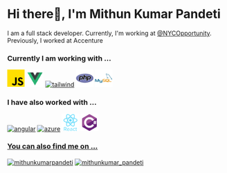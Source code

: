 <h1 align="left">Hi there👋, I'm Mithun Kumar Pandeti</h1>
<p align="left">I am a full stack developer. Currently, I'm working at <a href="https://github.com/NYCOpportunity">@NYCOpportunity</a>. Previously, I worked at Accenture</p>

<h3>Currently I am working with ...</h3>

<p align="left">
  <a href="https://developer.mozilla.org/en-US/docs/Web/JavaScript" target="_blank" rel="noreferrer"> <img src="./Icons/js_icon.png" alt="javascript" 
  width="40" height="40"/></a>
  <a href="https://vuejs.org/" target="_blank" rel="noreferrer"> <img src="./Icons/vuejs-icon.png" alt="vuejs" width="40" height="40"/></a>
  <a href="https://tailwindcss.com/" target="_blank" rel="noreferrer"> <img src="https://www.vectorlogo.zone/logos/tailwindcss/tailwindcss-icon.svg" alt="tailwind" width="40" height="40"/></a>
  <a href="https://www.php.net" target="_blank" rel="noreferrer"> <img src="https://raw.githubusercontent.com/devicons/devicon/master/icons/php/php-original.svg" alt="php" width="40" height="40"/></a>
  <a href="https://www.mysql.com/" target="_blank" rel="noreferrer"> <img src="https://raw.githubusercontent.com/devicons/devicon/master/icons/mysql/mysql-original-wordmark.svg" alt="mysql" width="40" height="40"/></a>
</p>

<h3>I have also worked with ...</h3>

<p align="left"> 
  <a href="https://angular.io" target="_blank" rel="noreferrer"> <img src="https://angular.io/assets/images/logos/angular/angular.svg" alt="angular" width="40" height="40"/></a>
  <a href="https://azure.microsoft.com/en-in/" target="_blank" rel="noreferrer"> <img src="https://www.vectorlogo.zone/logos/microsoft_azure/microsoft_azure-icon.svg" alt="azure" width="40" height="40"/></a>
  <a href="https://reactjs.org/" target="_blank" rel="noreferrer"> <img src="https://raw.githubusercontent.com/devicons/devicon/master/icons/react/react-original-wordmark.svg" alt="react" width="40" height="40"/></a>
  <a href="https://www.w3schools.com/cs/" target="_blank" rel="noreferrer"> <img src="https://raw.githubusercontent.com/devicons/devicon/master/icons/csharp/csharp-original.svg" alt="csharp" width="40" height="40"/>
</p>

<h3>You can also find me on ...</h3>

<p align="left">
  <a href="https://linkedin.com/in/mithunkumarpandeti" target="blank"><img align="center" src="https://raw.githubusercontent.com/rahuldkjain/github-profile-readme-generator/master/src/images/icons/Social/linked-in-alt.svg"   
  alt="mithunkumarpandeti" height="30" width="40" /></a>
  <a href="https://instagram.com/mithunkumar_pandeti" target="blank"><img align="center" src="https://raw.githubusercontent.com/rahuldkjain/github-profile-readme-generator/master/src/images/icons/Social/instagram.svg" 
  alt="mithunkumar_pandeti" height="30" width="40" /></a>
</p>
